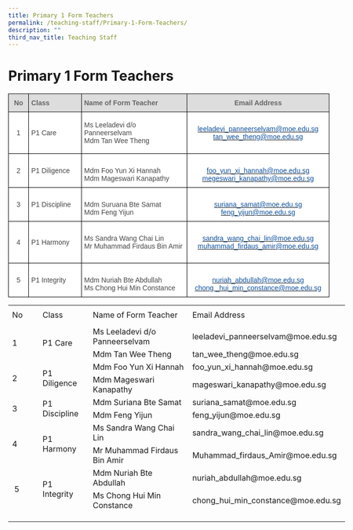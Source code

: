 ```yaml
---
title: Primary 1 Form Teachers
permalink: /teaching-staff/Primary-1-Form-Teachers/
description: ""
third_nav_title: Teaching Staff
---
```

Primary 1 Form Teachers
=======================

<style type="text/css">
.tg  {border-collapse:collapse;border-spacing:0;}
.tg td{border-color:black;border-style:solid;border-width:1px;font-family:Arial, sans-serif;font-size:14px;
  overflow:hidden;padding:10px 5px;word-break:normal;}
.tg th{border-color:black;border-style:solid;border-width:1px;font-family:Arial, sans-serif;font-size:14px;
  font-weight:normal;overflow:hidden;padding:10px 5px;word-break:normal;}
.tg .tg-sxkx{background-color:#FFF;color:#454545;text-align:center;vertical-align:top}
.tg .tg-a4yv{background-color:#DDD;color:#666;font-weight:bold;text-align:center;vertical-align:top}
.tg .tg-6wao{background-color:#FFF;color:#10509C;text-align:center;vertical-align:top}
.tg .tg-fwnj{background-color:#FFF;color:#454545;text-align:left;vertical-align:top}
.tg .tg-e14l{background-color:#DDD;color:#666;font-weight:bold;text-align:left;vertical-align:top}
.tg .tg-ncov{background-color:#FFF;color:#454545;text-align:center;vertical-align:middle}
.tg .tg-sdzj{background-color:#FFF;color:#454545;text-align:left;vertical-align:middle}
</style>
<table class="tg" style="undefined;table-layout: fixed; width: 655px">
<colgroup>
<col style="width: 41px">
<col style="width: 108px">
<col style="width: 216px">
<col style="width: 290px">
</colgroup>
<thead>
  <tr>
    <th class="tg-a4yv">No</th>
    <th class="tg-e14l">Class</th>
    <th class="tg-e14l">Name of Form Teacher</th>
    <th class="tg-a4yv">Email Address</th>
  </tr>
</thead>
<tbody>
  <tr>
    <td class="tg-ncov">1</td>
    <td class="tg-sdzj">P1 Care</td>
    <td class="tg-sdzj">Ms Leeladevi d/o Panneerselvam<br>Mdm Tan Wee Theng<br></td>
    <td class="tg-6wao"><br><a href="mailto:leeladevi_paneerselvam@moe.edu.sg" target="_blank" rel="noopener noreferrer"><span style="text-decoration:none;color:#10509C">leeladevi_panneerselvam@moe.edu.sg</span></a><br><a href="mailto:tan_wee_theng@moe.edu.sg" target="_blank" rel="noopener noreferrer"><span style="color:#10509C">tan_wee_theng@moe.edu.sg</span></a><br><br></td>
  </tr>
  <tr>
    <td class="tg-ncov">2</td>
    <td class="tg-sdzj">P1 Diligence</td>
    <td class="tg-sdzj"><br>Mdm Foo Yun Xi Hannah<br>Mdm Mageswari Kanapathy<br></td>
    <td class="tg-6wao"><br><a href="mailto:foo_yun_xi_hannah@moe.edu.sg" target="_blank" rel="noopener noreferrer"><span style="text-decoration:none;color:#10509C">foo_yun_xi_hannah@moe.edu.sg</span></a><br><a href="mailto:mageswari_kanapathy@moe.edu.sg" target="_blank" rel="noopener noreferrer"><span style="text-decoration:none;color:#10509C">megeswari_kanapathy@moe.edu.sg</span></a><br></td>
  </tr>
  <tr>
    <td class="tg-ncov">3</td>
    <td class="tg-sdzj">P1 Discipline</td>
    <td class="tg-fwnj"><br>Mdm Suruana Bte Samat<br>Mdm Feng Yijun<br></td>
    <td class="tg-6wao"><br><a href="mailto:suriana_samat@moe.edu.sg" target="_blank" rel="noopener noreferrer"><span style="text-decoration:none;color:#10509C">suriana_samat@moe.edu.sg</span></a><br><a href="mailto:feng_yijun@moe.edu.sg" target="_blank" rel="noopener noreferrer"><span style="text-decoration:none;color:#10509C">feng_yijun@moe.edu.sg</span></a><br></td>
  </tr>
  <tr>
    <td class="tg-ncov">4</td>
    <td class="tg-sdzj">P1 Harmony</td>
    <td class="tg-sdzj"><br>Ms Sandra Wang Chai Lin<br>Mr Muhammad Firdaus Bin Amir<br><br></td>
    <td class="tg-sxkx"><br><a href="mailto:sandra_wang_chai_lin@moe.edu.sg" target="_blank" rel="noopener noreferrer"><span style="text-decoration:none;color:#10509C">sandra_wang_chai_lin@moe.edu.sg</span></a><br><a href="mailto:muhammad_firdaus_amir@moe.edu.sg" target="_blank" rel="noopener noreferrer"><span style="color:#10509C">muhammad_firdaus_amir@moe.edu.sg</span></a><br><br></td>
  </tr>
  <tr>
    <td class="tg-ncov"> 5</td>
    <td class="tg-sdzj"> P1 Integrity</td>
    <td class="tg-sdzj"><br>Mdm Nuriah Bte Abdullah<br>Ms Chong Hui Min Constance <br></td>
    <td class="tg-6wao"><br><a href="mailto:nuriah_abdullah@moe.edu.sg" target="_blank" rel="noopener noreferrer"><span style="text-decoration:none;color:#10509C">nuriah_abdullah@moe.edu.sg</span></a><br><a href="mailto:chong_hui_min_constance@moe.edu.sg" target="_blank" rel="noopener noreferrer"><span style="text-decoration:none;color:#10509C">chong _hui_min_constance@moe.edu.sg</span></a></td>
  </tr>
</tbody>
</table>



  <table border="0" cellpadding="0" cellspacing="0" width="687" style="border-collapse:
 collapse;width:515pt;box-sizing: border-box;border-color:var(--chakra-colors-gray-200);
 overflow-wrap: break-word;border-spacing: 0px;font-variant-ligatures: normal;
 font-variant-caps: normal;orphans: 2;widows: 2;-webkit-text-stroke-width: 0px;
 text-decoration-thickness: initial;text-decoration-style: initial;text-decoration-color: initial"><colgroup><col width="64" style="width:48pt"> <col width="96" style="mso-width-source:userset;mso-width-alt:3510;width:72pt"> <col width="239" style="mso-width-source:userset;mso-width-alt:8740;width:179pt"> <col width="64" span="3" style="width:48pt"> <col width="96" style="mso-width-source:userset;mso-width-alt:3510;width:72pt"></colgroup><tbody><tr height="41" style="mso-height-source:userset;height:30.75pt;box-sizing: border-box;
  border-color:var(--chakra-colors-gray-200);overflow-wrap: break-word"><td height="41" class="xl70" width="64" style="height:30.75pt;width:48pt"><a name="RANGE!D3:J14">No</a></td><td class="xl71" width="96" style="border-left:none;width:72pt">Class</td><td class="xl71" width="239" style="border-left:none;width:179pt">Name of Form Teacher</td><td colspan="4" class="xl72" width="288" style="border-left:none;width:216pt">Email Address</td></tr><tr height="20" style="height:15.0pt"><td rowspan="2" height="40" class="xl65" width="64" style="height:30.0pt;border-top:
  none;width:48pt">1</td><td rowspan="2" class="xl66" style="border-top:none">P1 Care</td><td class="xl67" style="border-top:none;border-left:none"><span style="font-variant-ligatures: normal;font-variant-caps: normal;orphans: 2;
  widows: 2;-webkit-text-stroke-width: 0px;text-decoration-thickness: initial;
  text-decoration-style: initial;text-decoration-color: initial">Ms Leeladevi d/o Panneerselvam</span></td><td colspan="4" class="xl65" width="288" style="border-left:none;width:216pt">leeladevi_panneerselvam@moe.edu.sg</td></tr><tr height="20" style="height:15.0pt"><td height="20" class="xl68" style="height:15.0pt;border-top:none;border-left:
  none">Mdm Tan Wee Theng</td><td colspan="4" class="xl65" width="288" style="border-left:none;width:216pt">tan_wee_theng@moe.edu.sg</td></tr><tr height="20" style="height:15.0pt;mso-yfti-irow:1"><td rowspan="2" height="40" class="xl65" width="64" style="height:30.0pt;border-top:
  none;width:48pt">2</td><td rowspan="2" class="xl69" width="96" style="border-top:none;width:72pt">P1 Diligence</td><td class="xl68" style="border-top:none;border-left:none">Mdm Foo Yun Xi Hannah</td><td colspan="4" class="xl65" width="288" style="border-left:none;width:216pt">foo_yun_xi_hannah@moe.edu.sg</td></tr><tr height="20" style="height:15.0pt"><td height="20" class="xl68" style="height:15.0pt;border-top:none;border-left:
  none">Mdm Mageswari Kanapathy</td><td colspan="4" class="xl65" width="288" style="border-left:none;width:216pt">mageswari_kanapathy@moe.edu.sg</td></tr><tr height="20" style="height:15.0pt;mso-yfti-irow:2"><td rowspan="2" height="40" class="xl65" width="64" style="height:30.0pt;border-top:
  none;width:48pt">3</td><td rowspan="2" class="xl69" width="96" style="border-top:none;width:72pt">P1 Discipline</td><td class="xl68" style="border-top:none;border-left:none">Mdm Suriana Bte Samat</td><td colspan="4" class="xl65" width="288" style="border-left:none;width:216pt">suriana_samat@moe.edu.sg&nbsp;</td></tr><tr height="20" style="height:15.0pt"><td height="20" class="xl68" style="height:15.0pt;border-top:none;border-left:
  none">Mdm Feng Yijun</td><td colspan="4" class="xl65" width="288" style="border-left:none;width:216pt">feng_yijun@moe.edu.sg</td></tr><tr height="20" style="height:15.0pt;mso-yfti-irow:3"><td rowspan="2" height="40" class="xl65" width="64" style="height:30.0pt;border-top:
  none;width:48pt">4</td><td rowspan="2" class="xl69" width="96" style="border-top:none;width:72pt">P1 Harmony</td><td class="xl68" style="border-top:none;border-left:none">Ms Sandra Wang Chai Lin</td><td colspan="4" class="xl65" width="288" style="border-left:none;width:216pt">sandra_wang_chai_lin@moe.edu.sg</td></tr><tr height="20" style="height:15.0pt"><td height="20" class="xl68" style="height:15.0pt;border-top:none;border-left:
  none">Mr Muhammad Firdaus Bin Amir</td><td colspan="4" class="xl65" width="288" style="border-left:none;width:216pt">Muhammad_firdaus_Amir@moe.edu.sg</td></tr><tr height="20" style="height:15.0pt;mso-yfti-irow:4;mso-yfti-lastrow:yes"><td rowspan="2" height="40" class="xl65" width="64" style="height:30.0pt;border-top:
  none;width:48pt">&nbsp;5</td><td rowspan="2" class="xl69" width="96" style="border-top:none;width:72pt">P1 Integrity</td><td class="xl68" style="border-top:none;border-left:none">Mdm Nuriah Bte Abdullah</td><td colspan="4" class="xl65" width="288" style="border-left:none;width:216pt">nuriah_abdullah@moe.edu.sg</td></tr><tr height="20" style="height:15.0pt"><td height="20" class="xl68" style="height:15.0pt;border-top:none;border-left:
  none">Ms Chong Hui Min Constance</td><td colspan="4" class="xl65" width="288" style="border-left:none;width:216pt">chong_hui_min_constance@moe.edu.sg</td></tr><tr height="20" style="height:15.0pt"><td height="20" class="xl64" style="height:15.0pt"></td><td></td><td></td><td></td><td></td><td></td><td></td></tr></tbody></table>



